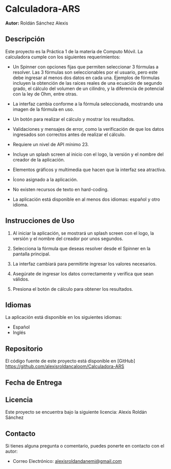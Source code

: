 # Calculadora-ARS

**Autor:** Roldán Sánchez Alexis

## Descripción
Este proyecto es la Práctica 1 de la materia de Computo Móvil. La calculadora cumple con los siguientes requerimientos:

- Un Spinner con opciones fijas que permiten seleccionar 3 fórmulas a resolver. Las 3 fórmulas son seleccionables por el usuario, pero este debe ingresar al menos dos datos en cada una. Ejemplos de fórmulas incluyen la obtención de las raíces reales de una ecuación de segundo grado, el cálculo del volumen de un cilindro, y la diferencia de potencial con la ley de Ohm, entre otras.

- La interfaz cambia conforme a la fórmula seleccionada, mostrando una imagen de la fórmula en uso.

- Un botón para realizar el cálculo y mostrar los resultados.

- Validaciones y mensajes de error, como la verificación de que los datos ingresados son correctos antes de realizar el cálculo.

- Requiere un nivel de API mínimo 23.

- Incluye un splash screen al inicio con el logo, la versión y el nombre del creador de la aplicación.

- Elementos gráficos y multimedia que hacen que la interfaz sea atractiva.

- Ícono asignado a la aplicación.

- No existen recursos de texto en hard-coding.

- La aplicación está disponible en al menos dos idiomas: español y otro idioma.

## Instrucciones de Uso
1. Al iniciar la aplicación, se mostrará un splash screen con el logo, la versión y el nombre del creador por unos segundos.

2. Selecciona la fórmula que deseas resolver desde el Spinner en la pantalla principal.

3. La interfaz cambiará para permitirte ingresar los valores necesarios.

4. Asegúrate de ingresar los datos correctamente y verifica que sean válidos.

5. Presiona el botón de cálculo para obtener los resultados.

## Idiomas
La aplicación está disponible en los siguientes idiomas:
- Español
- Inglés

## Repositorio
El código fuente de este proyecto está disponible en [GitHub] https://github.com/alexisroldancaloom/Calculadora-ARS

## Fecha de Entrega

## Licencia
Este proyecto se encuentra bajo la siguiente licencia: Alexis Roldán Sánchez

## Contacto
Si tienes alguna pregunta o comentario, puedes ponerte en contacto con el autor:
- Correo Electrónico: alexisroldandanemi@gmail.com

